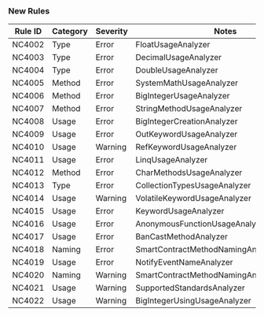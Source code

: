 ### New Rules

Rule ID | Category | Severity | Notes
--------|----------|----------|-------
NC4002 | Type | Error | FloatUsageAnalyzer
NC4003 | Type | Error | DecimalUsageAnalyzer
NC4004 | Type | Error | DoubleUsageAnalyzer
NC4005 | Method | Error    | SystemMathUsageAnalyzer
NC4006 | Method | Error    | BigIntegerUsageAnalyzer
NC4007 | Method | Error    | StringMethodUsageAnalyzer
NC4008 | Usage | Error    | BigIntegerCreationAnalyzer
NC4009 | Usage | Error    | OutKeywordUsageAnalyzer
NC4010 | Usage | Warning | RefKeywordUsageAnalyzer
NC4011 | Usage | Error | LinqUsageAnalyzer
NC4012 | Method | Error    | CharMethodsUsageAnalyzer
NC4013 | Type | Error    | CollectionTypesUsageAnalyzer
NC4014 | Usage | Warning | VolatileKeywordUsageAnalyzer
NC4015 | Usage | Error | KeywordUsageAnalyzer
NC4016 | Usage | Error | AnonymousFunctionUsageAnalyzer
NC4017 | Usage | Error | BanCastMethodAnalyzer
NC4018 | Naming | Error | SmartContractMethodNamingAnalyzer
NC4019 | Usage | Error | NotifyEventNameAnalyzer
NC4020 | Naming | Warning | SmartContractMethodNamingAnalyzerUnderline
NC4021 | Usage | Warning | SupportedStandardsAnalyzer
NC4022 | Usage | Warning | BigIntegerUsingUsageAnalyzer
